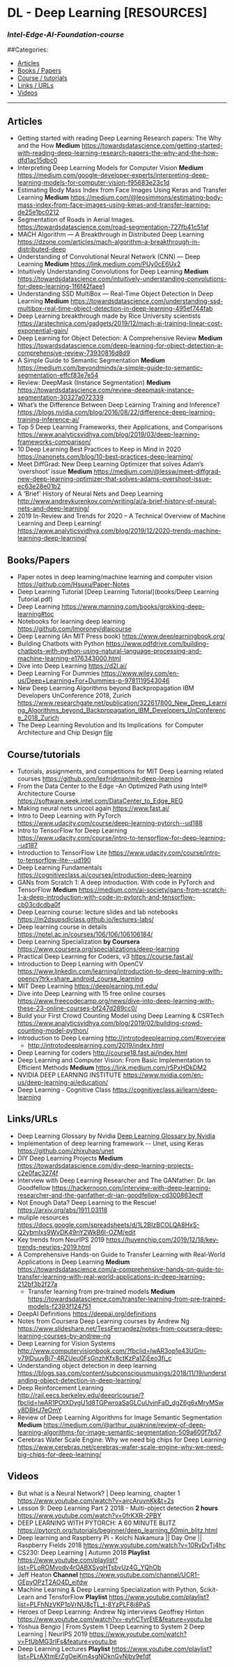 # DL - Deep Learning [RESOURCES]
### *Intel-Edge-AI-Foundation-course*

##Categories:
* [Articles](#Articles)
* [Books / Papers](#BooksPapers)
* [Course / tutorials](#Coursetutorials)
* [Links / URLs](#LinksURLs)
* [Videos](#Videos)
---

## Articles
* Getting started with reading Deep Learning Research papers: The Why and the How **Medium** https://towardsdatascience.com/getting-started-with-reading-deep-learning-research-papers-the-why-and-the-how-dfd1ac15dbc0
* Interpreting Deep Learning Models for Computer Vision **Medium** https://medium.com/google-developer-experts/interpreting-deep-learning-models-for-computer-vision-f95683e23c1d
* Estimating Body Mass Index from Face Images Using Keras and Transfer Learning **Medium** https://medium.com/@leosimmons/estimating-body-mass-index-from-face-images-using-keras-and-transfer-learning-de25e1bc0212
* Segmentation of Roads in Aerial Images. https://towardsdatascience.com/road-segmentation-727fb41c51af
* MACH Algorithm — A Breakthrough in Distributed Deep Learning https://dzone.com/articles/mach-algorithm-a-breakthrough-in-distributed-deep
* Understanding of Convolutional Neural Network (CNN) — Deep Learning **Medium** https://link.medium.com/PUy0cE6Ux2
* Intuitively Understanding Convolutions for Deep Learning **Medium** https://towardsdatascience.com/intuitively-understanding-convolutions-for-deep-learning-1f6f42faee1
* Understanding SSD MultiBox — Real-Time Object Detection In Deep Learning **Medium** https://towardsdatascience.com/understanding-ssd-multibox-real-time-object-detection-in-deep-learning-495ef744fab
* Deep Learning breakthrough made by Rice University scientists https://arstechnica.com/gadgets/2019/12/mach-ai-training-linear-cost-exponential-gain/
* Deep Learning for Object Detection: A Comprehensive Review **Medium** https://towardsdatascience.com/deep-learning-for-object-detection-a-comprehensive-review-73930816d8d9
* A Simple Guide to Semantic Segmentation **Medium** https://medium.com/beyondminds/a-simple-guide-to-semantic-segmentation-effcf83e7e54
* Review: DeepMask (Instance Segmentation) **Medium** https://towardsdatascience.com/review-deepmask-instance-segmentation-30327a072339
* What’s the Difference Between Deep Learning Training and Inference? https://blogs.nvidia.com/blog/2016/08/22/difference-deep-learning-training-inference-ai/
* Top 5 Deep Learning Frameworks, their Applications, and Comparisons https://www.analyticsvidhya.com/blog/2019/03/deep-learning-frameworks-comparison/
* 10 Deep Learning Best Practices to Keep in Mind in 2020 https://nanonets.com/blog/10-best-practices-deep-learning/
* Meet DiffGrad: New Deep Learning Optimizer that solves Adam’s ‘overshoot’ issue **Medium** https://medium.com/@lessw/meet-diffgrad-new-deep-learning-optimizer-that-solves-adams-overshoot-issue-ec63e28e01b2
* A 'Brief' History of Neural Nets and Deep Learning http://www.andreykurenkov.com/writing/ai/a-brief-history-of-neural-nets-and-deep-learning/
* 2019 In-Review and Trends for 2020 – A Technical Overview of Machine Learning and Deep Learning! https://www.analyticsvidhya.com/blog/2019/12/2020-trends-machine-learning-deep-learning/

## Books/Papers
* Paper notes in deep learning/machine learning and computer vision https://github.com/Hsuxu/Paper-Notes
* Deep Learning Tutorial [Deep Learning Tutorial](books/Deep Learning Tutorial.pdf)
* Deep Learning https://www.manning.com/books/grokking-deep-learning#toc
* Notebooks for learning deep learning https://github.com/lmoroney/dlaicourse
* Deep Learning (An MIT Press book) https://www.deeplearningbook.org/
* Building Chatbots with Python https://www.pdfdrive.com/building-chatbots-with-python-using-natural-language-processing-and-machine-learning-e176343000.html
* Dive into Deep Learning https://d2l.ai/
* Deep Learning For Dummies https://www.wiley.com/en-us/Deep+Learning+For+Dummies-p-9781119543046
* New Deep Learning Algorithms beyond Backpropagation IBM Developers UnConference 2018, Zurich https://www.researchgate.net/publication/322617800_New_Deep_Learning_Algorithms_beyond_Backpropagation_IBM_Developers_UnConference_2018_Zurich
* The Deep Learning Revolution and Its Implications  for Computer Architecture and Chip Design [file](books/DL_Computer_Architecture_and_Chip_Design.pdf)

## Course/tutorials
* Tutorials, assignments, and competitions for MIT Deep Learning related courses https://github.com/lexfridman/mit-deep-learning
* From the Data Center to the Edge –An Optimized Path using Intel® Architecture Course https://software.seek.intel.com/DataCenter_to_Edge_REG
* Making neural nets uncool again https://www.fast.ai/
* Intro to Deep Learning with PyTorch https://www.udacity.com/course/deep-learning-pytorch--ud188
* Intro to TensorFlow for Deep Learning https://www.udacity.com/course/intro-to-tensorflow-for-deep-learning--ud187
* Introduction to TensorFlow Lite https://www.udacity.com/course/intro-to-tensorflow-lite--ud190
* Deep Learning Fundamentals https://cognitiveclass.ai/courses/introduction-deep-learning
* GANs from Scratch 1: A deep introduction. With code in PyTorch and TensorFlow **Medium** https://medium.com/ai-society/gans-from-scratch-1-a-deep-introduction-with-code-in-pytorch-and-tensorflow-cb03cdcdba0f
* Deep Learning course: lecture slides and lab notebooks https://m2dsupsdlclass.github.io/lectures-labs/
* Deep learning course in details https://nptel.ac.in/courses/106/106/106106184/
* Deep Learning Specialization **by Coursera** https://www.coursera.org/specializations/deep-learning
* Practical Deep Learning for Coders, v3 https://course.fast.ai/
* Introduction to Deep Learning with OpenCV https://www.linkedin.com/learning/introduction-to-deep-learning-with-opencv?trk=share_android_course_learning
* MIT Deep Learning https://deeplearning.mit.edu/
* Dive into Deep Learning with 15 free online courses https://www.freecodecamp.org/news/dive-into-deep-learning-with-these-23-online-courses-bf247d289cc0/
* Build your First Crowd Counting Model using Deep Learning & CSRTech https://www.analyticsvidhya.com/blog/2019/02/building-crowd-counting-model-python/
* Introduction to Deep Learning http://introtodeeplearning.com/#overview
    - http://introtodeeplearning.com/2019/index.html
* Deep Learning for coders http://course18.fast.ai/index.html
* Deep Learning and Computer Vision: From Basic Implementation to Efficient Methods **Medium** https://link.medium.com/r5PxHDkDM2
* NVIDIA DEEP LEARNING INSTITUTE https://www.nvidia.com/en-us/deep-learning-ai/education/
* Deep Learning - Cognitive Class https://cognitiveclass.ai/learn/deep-learning

## Links/URLs
* Deep Learning Glossary by Nvidia [Deep Learning Glossary by Nvidia](books/Deep_Learning_Glossary_by_Nvidia.pdf)
* Implementation of deep learning framework -- Unet, using Keras https://github.com/zhixuhao/unet
* DIY Deep Learning Projects **Medium** https://towardsdatascience.com/diy-deep-learning-projects-c2e0fac3274f
* Interview with Deep Learning Researcher and The GANfather: Dr. Ian Goodfellow https://hackernoon.com/interview-with-deep-learning-researcher-and-the-ganfather-dr-ian-goodfellow-cd300863ecff
* Not Enough Data? Deep Learning to the Rescue! https://arxiv.org/abs/1911.03118
* muliple resources https://docs.google.com/spreadsheets/d/1L2BIzBCOLQA8HxS-Q2ybmIxs9WvDK49nY2WkB6l-OZM/edit
* Key trends from NeurIPS 2019 https://huyenchip.com/2019/12/18/key-trends-neurips-2019.html
* A Comprehensive Hands-on Guide to Transfer Learning with Real-World Applications in Deep Learning **Medium** https://towardsdatascience.com/a-comprehensive-hands-on-guide-to-transfer-learning-with-real-world-applications-in-deep-learning-212bf3b2f27a
    - Transfer learning from pre-trained models **Medium** https://towardsdatascience.com/transfer-learning-from-pre-trained-models-f2393f124751
* DeepAI  Definitions https://deepai.org/definitions
* Notes from Coursera Deep Learning courses by Andrew Ng https://www.slideshare.net/TessFerrandez/notes-from-coursera-deep-learning-courses-by-andrew-ng
* Deep Learning for Vision Systems http://www.computervisionbook.com/?fbclid=IwAR3op1e43UGm-v79lDuuyBj7-4RZUeu0FsGnzhKfx8ctKzPa1ZjEeo3fj_c
* Understanding object detection in deep learning https://blogs.sas.com/content/subconsciousmusings/2018/11/19/understanding-object-detection-in-deep-learning/
* Deep Reinforcement Learning http://rail.eecs.berkeley.edu/deeprlcourse/?fbclid=IwAR1POtXDvgU1d8TGPwroaSaGLCuUvjnFaD_dgZ6g6xMryMSwy8DBHJ7eOmY
* Review of Deep Learning Algorithms for Image Semantic Segmentation **Medium** https://medium.com/@arthur_ouaknine/review-of-deep-learning-algorithms-for-image-semantic-segmentation-509a600f7b57
* Cerebras Wafer Scale Engine: Why we need big chips for Deep Learning https://www.cerebras.net/cerebras-wafer-scale-engine-why-we-need-big-chips-for-deep-learning/


## Videos
* But what is a Neural Network? | Deep learning, chapter 1 https://www.youtube.com/watch?v=aircAruvnKk&t=2s
* Lesson 9: Deep Learning Part 2 2018 - Multi-object detection **2 hours** https://www.youtube.com/watch?v=0frKXR-2PBY
* DEEP LEARNING WITH PYTORCH: A 60 MINUTE BLITZ https://pytorch.org/tutorials/beginner/deep_learning_60min_blitz.html
* Deep learning and Raspberry Pi - Koichi Nakamura || Day One || Raspberry Fields 2018 https://www.youtube.com/watch?v=10RyDvTj4hc
* CS230: Deep Learning | Autumn 2018 **Playlist** https://www.youtube.com/playlist?list=PLoROMvodv4rOABXSygHTsbvUz4G_YQhOb
* Jeff Heaton **Channel** https://www.youtube.com/channel/UCR1-GEpyOPzT2AO4D_eifdw
* Machine Learning & Deep Learning Specialization with Python, Scikit-Learn and TensforFlow **Playlist** https://www.youtube.com/playlist?list=PLFhNzVKP1pVrNU8cTL_t-8YzPLF8i8PaS
* Heroes of Deep Learning: Andrew Ng interviews Geoffrey Hinton https://www.youtube.com/watch?v=-eyhCTvrEtE&feature=youtu.be
* Yoshua Bengio | From System 1 Deep Learning to System 2 Deep Learning | NeurIPS 2019 https://www.youtube.com/watch?v=FtUbMG3rlFs&feature=youtu.be
* Deep Learning Lectures **Playlist** https://www.youtube.com/playlist?list=PLrAXtmErZgOeiKm4sgNOknGvNjby9efdf
